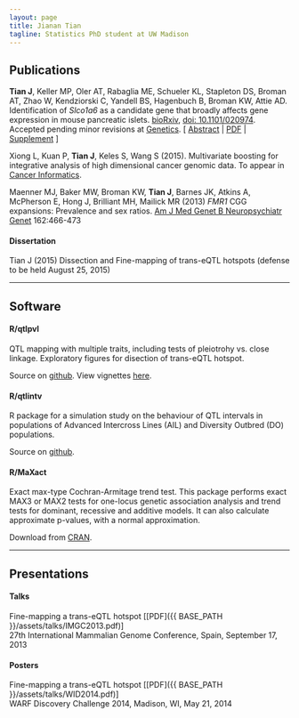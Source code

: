 ```yaml
---
layout: page
title: Jianan Tian
tagline: Statistics PhD student at UW Madison
---
```


## Publications

**Tian J**, Keller MP, Oler AT, Rabaglia ME, Schueler KL, Stapleton DS,
Broman AT, Zhao W, Kendziorski C, Yandell BS, Hagenbuch B, Broman KW,
Attie AD. Identification of _Slco1a6_ as a candidate gene that broadly
affects gene expression in mouse pancreatic islets.
[bioRxiv](http://biorxiv.org/content/early/2015/06/16/020974),
[doi: 10.1101/020974](http://dx.doi.org/10.1101/020974).
Accepted pending minor revisions at [Genetics](http://genetics.org).
\[ [Abstract](http://biorxiv.org/content/early/2015/06/16/020974)
| [PDF](http://biorxiv.org/content/biorxiv/early/2015/06/16/020974.full.pdf)
| [Supplement](http://biorxiv.org/content/early/2015/06/16/020974.figures-only)
\]


Xiong L, Kuan P, **Tian J**, Keles S, Wang S (2015). Multivariate boosting
for integrative analysis of high dimensional cancer genomic data. To
appear in [Cancer Informatics](http://http://www.la-press.com/journal-cancer-informatics-j10).


Maenner MJ, Baker MW, Broman KW, **Tian J**, Barnes JK, Atkins A,
McPherson E, Hong J, Brilliant MH, Mailick MR (2013) <i>FMR1</i> CGG
expansions: Prevalence and sex ratios.
[Am J Med Genet B Neuropsychiatr Genet](http://onlinelibrary.wiley.com/journal/10.1002/%28ISSN%291552-485X)
162:466-473


#### Dissertation

Tian J (2015) Dissection and Fine-mapping of trans-eQTL hotspots (defense to be held August 25, 2015)

--------

## Software

#### R/qtlpvl

QTL mapping with multiple traits, including tests of pleiotrohy vs. close
linkage. Exploratory figures for disection of trans-eQTL hotspot.

Source on [github](https://github.com/jianan/qtlpvl).
View vignettes [here](http://jianan.github.io/qtlpvl).


#### R/qtlintv

R package for a simulation study on the behaviour of QTL intervals in
populations of Advanced Intercross Lines (AIL) and Diversity Outbred
(DO) populations.

Source on [github](https://github.com/jianan/qtlintv).


#### R/MaXact

Exact max-type Cochran-Armitage trend test. This package performs exact
MAX3 or MAX2 tests for one-locus genetic association analysis and trend
tests for dominant, recessive and additive models. It can also
calculate approximate p-values, with a normal approximation.

Download from [CRAN](https://cran.r-project.org/web/packages/MaXact/index.html).

--------

## Presentations

#### Talks

Fine-mapping a trans-eQTL hotspot \[[PDF]({{ BASE_PATH }}/assets/talks/IMGC2013.pdf)\] <br/>
27th International Mammalian Genome Conference, Spain, September 17, 2013

#### Posters

Fine-mapping a trans-eQTL hotspot \[[PDF]({{ BASE_PATH }}/assets/talks/WID2014.pdf)\] <br/>
WARF Discovery Challenge 2014, Madison, WI, May 21, 2014
